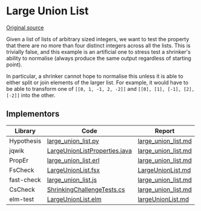 # Large Union List

[Original source](https://github.com/HypothesisWorks/hypothesis/blob/master/hypothesis-python/tests/quality/test_shrink_quality.py)

Given a list of lists of arbitrary sized integers, we want to test the property that there are no more than four distinct integers across all the lists.
This is trivially false, and this example is an artificial one to stress test a shrinker's ability to normalise (always produce the same output regardless of starting point).

In particular, a shrinker cannot hope to normalise this unless it is able to either split or join elements of the larger list. For example, it would have to be able to transform one of `[[0, 1, -1, 2, -2]]` and `[[0], [1], [-1], [2], [-2]]` into the other.

## Implementors

| Library    | Code                                                                                                                        | Report                                                                          |
| ---------- | --------------------------------------------------------------------------------------------------------------------------- | ------------------------------------------------------------------------------- |
| Hypothesis | [large_union_list.py](/pbt-libraries/hypothesis/challenges/large_union_list.py)                                             | [large_union_list.md](/pbt-libraries/hypothesis/challenges/large_union_list.md) |
| jqwik      | [LargeUnionListProperties.java](/pbt-libraries/jqwik/src/test/java/challenges/largeunionlist/LargeUnionListProperties.java) | [large_union_list.md](/pbt-libraries/jqwik/reports/large_union_list.md)         |
| PropEr     | [large_union_list.erl](/pbt-libraries/proper/challenges/large_union_list.erl)                                               | [large_union_list.md](/pbt-libraries/proper/challenges/large_union_list.md)     |
| FsCheck    | [LargeUnionList.fsx](/pbt-libraries/fscheck/challenges/LargeUnionList.fsx)                                                  | [LargeUnionList.md](/pbt-libraries/fscheck/challenges/LargeUnionList.md)        |
| fast-check | [large_union_list.js](/pbt-libraries/fast-check/challenges/large_union_list.js)                                             | [large_union_list.md](/pbt-libraries/fast-check/reports/large_union_list.md)    |
| CsCheck    |[ShrinkingChallengeTests.cs](/pbt-libraries/cscheck/ShrinkingChallengeTests.cs#L30)|[large_union_list.md](/pbt-libraries/cscheck/reports/large_union_list.md)|
| elm-test   |[LargeUnionList.elm](/pbt-libraries/elm-test/src/Challenge/LargeUnionList.elm)|[largeUnionList.md](/pbt-libraries/elm-test/reports/largeUnionList.md)|
